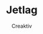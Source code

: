 ---
title: 'Jetlag'
author: Creaktiv
project_image_path: '/images/gallery/jetlag.jpeg'
external_url: 'http://jetlag.photos/'
---